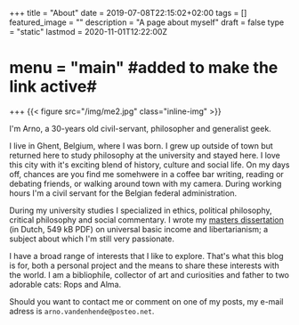 +++
title =  "About"
date = 2019-07-08T22:15:02+02:00
tags = []
featured_image = ""
description = "A page about myself"
draft = false
type = "static"
lastmod = 2020-11-01T12:22:00Z
# menu = "main" #added to make the link active#
+++
{{< figure src="/img/me2.jpg" class="inline-img" >}}

I'm Arno, a 30-years old civil-servant, philosopher and generalist geek. 

I live in Ghent, Belgium, where I was born. I grew up outside of town but returned here to study philosophy at the university and stayed here. I love this city with it's exciting blend of history, culture and social life. On my days off, chances are you find me somehwere in a coffee bar writing, reading or debating friends, or walking around town with my camera. During working hours I'm a civil servant for the Belgian federal administration.

During my university studies I specialized in ethics, political philosophy, critical philosophy and social commentary. I wrote my [masters dissertation](/files/thesis.pdf) (in Dutch, 549 kB PDF) on universal basic income and libertarianism; a subject about which I'm still very passionate.

I have a broad range of interests that I like to explore. That's what this blog is for, both a personal project and the means to share these interests with the world. I am a bibliophile, collector of art and curiosities and father to two adorable cats: Rops and Alma.

Should you want to contact me or comment on one of my posts, my e-mail adress is `arno.vandenhende`<span style="display: none;">REMOVE</span>`@posteo.net`.